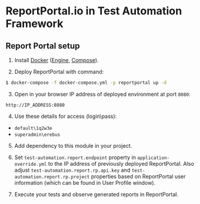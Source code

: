 # ReportPortal.io in Test Automation Framework

## Report Portal setup

1. Install [Docker](https://docs.docker.com/engine/installation/) ([Engine](https://docs.docker.com/engine/installation/), [Compose](https://docs.docker.com/compose/install/)).

2. Deploy ReportPortal with command:

```bash
$ docker-compose -f docker-compose.yml -p reportportal up -d
```

3. Open in your browser IP address of deployed environment at port `8080`:

```
http://IP_ADDRESS:8080
```

4. Use these details for access (login\pass):

- `default\1q2w3e`
- `superadmin\erebus`

5. Add dependency to this module in your project.

6. Set `test-automation.report.endpoint` property in `application-override.yml` to the IP address of previously deployed ReportPortal. Also adjust `test-automation.report.rp.api.key` and `test-automation.report.rp.project` properties based on ReportPortal user information (which can be found in User Profile window).

7. Execute your tests and observe generated reports in ReportPortal.
